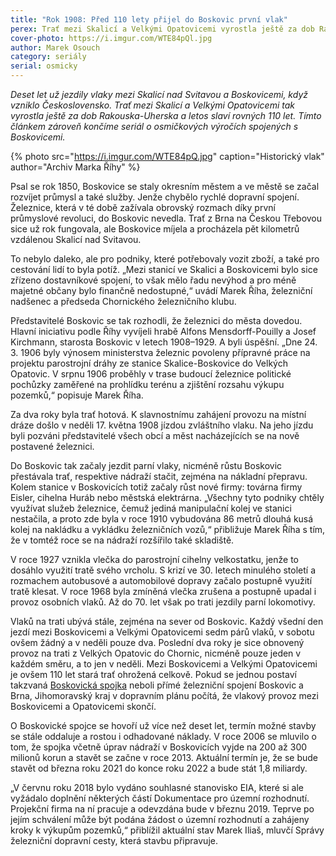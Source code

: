 ```yaml
---
title: "Rok 1908: Před 110 lety přijel do Boskovic první vlak"
perex: Trať mezi Skalicí a Velkými Opatovicemi vyrostla ještě za dob Rakouska-Uherska a letos slaví rovných 110 let. Tímto článkem končíme seriál o osmičkových výročích spojených s Boskovicemi.
cover-photo: https://i.imgur.com/WTE84pQl.jpg
author: Marek Osouch
category: seriály
serial: osmicky
---
```


*Deset let už jezdily vlaky mezi Skalicí nad Svitavou a Boskovicemi, když vzniklo Československo. Trať mezi Skalicí a Velkými Opatovicemi tak vyrostla ještě za dob Rakouska-Uherska a letos slaví rovných 110 let. Tímto článkem zároveň končíme seriál o osmičkových výročích spojených s Boskovicemi.*

{% photo src="https://i.imgur.com/WTE84pQ.jpg" caption="Historický vlak" author="Archiv Marka Říhy" %}

Psal se rok 1850, Boskovice se staly okresním městem a ve městě se začal rozvíjet průmysl a také služby. Jenže chybělo rychlé dopravní spojení. Železnice, která v té době zažívala obrovský rozmach díky první průmyslové revoluci, do Boskovic nevedla. Trať z Brna na Českou Třebovou sice už rok fungovala, ale Boskovice míjela a procházela pět kilometrů vzdálenou Skalicí nad Svitavou.

To nebylo daleko, ale pro podniky, které potřebovaly vozit zboží, a také pro cestování lidí to byla potíž. „Mezi stanicí ve Skalici a Boskovicemi bylo sice zřízeno dostavníkové spojení, to však mělo řadu nevýhod a pro méně majetné občany bylo finančně nedostupné,“ uvádí Marek Říha, železniční nadšenec a předseda Chornického železničního klubu.

Představitelé Boskovic se tak rozhodli, že železnici do města dovedou. Hlavní iniciativu podle Říhy vyvíjeli hrabě Alfons Mensdorff-Pouilly a Josef Kirchmann, starosta Boskovic v letech 1908–1929. A byli úspěšní. „Dne 24. 3. 1906 byly výnosem ministerstva železnic povoleny přípravné práce na projektu parostrojní dráhy ze stanice Skalice-Boskovice do Velkých Opatovic. V srpnu 1906 proběhly v trase budoucí železnice politické pochůzky zaměřené na prohlídku terénu a zjištění rozsahu výkupu pozemků,“ popisuje Marek Říha.

Za dva roky byla trať hotová. K slavnostnímu zahájení provozu na místní dráze došlo v neděli 17. května 1908 jízdou zvláštního vlaku. Na jeho jízdu byli pozváni představitelé všech obcí a měst nacházejících se na nově postavené železnici.

Do Boskovic tak začaly jezdit parní vlaky, nicméně růstu Boskovic přestávala trať, respektive nádraží stačit, zejména na nákladní přepravu. Kolem stanice v Boskovicích totiž začaly růst nové firmy: továrna firmy Eisler, cihelna Huráb nebo městská elektrárna. „Všechny tyto podniky chtěly využívat služeb železnice, čemuž jediná manipulační kolej ve stanici nestačila, a proto zde byla v roce 1910 vybudována 86 metrů dlouhá kusá kolej na nakládku a vykládku železničních vozů,“ přibližuje Marek Říha s tím, že v tomtéž roce se na nádraží rozšířilo také skladiště.

V roce 1927 vznikla vlečka do parostrojní cihelny velkostatku, jenže to dosáhlo využití tratě svého vrcholu. S krizí ve 30. letech minulého století a rozmachem autobusové a automobilové dopravy začalo postupně využití tratě klesat. V roce 1968 byla zmíněná vlečka zrušena a postupně upadal i provoz osobních vlaků. Až do 70. let však po trati jezdily parní lokomotivy.

Vlaků na trati ubývá stále, zejména na sever od Boskovic. Každý všední den jezdí mezi Boskovicemi a Velkými Opatovicemi sedm párů vlaků, v sobotu ovšem žádný a v neděli pouze dva. Poslední dva roky je sice obnovený provoz na trati z Velkých Opatovic do Chornic, nicméně pouze jeden v každém směru, a to jen v neděli. Mezi Boskovicemi a Velkými Opatovicemi je ovšem 110 let stará trať ohrožená celkově. Pokud se jednou postaví takzvaná [Boskovická spojka](https://forum.ohlasy.info/t/boskovicka-spojka/156) neboli přímé železniční spojení Boskovic a Brna, Jihomoravský kraj v dopravním plánu počítá, že vlakový provoz mezi Boskovicemi a Opatovicemi skončí.

O Boskovické spojce se hovoří už více než deset let, termín možné stavby se stále oddaluje a rostou i odhadované náklady. V roce 2006 se mluvilo o tom, že spojka včetně úprav nádraží v Boskovicích vyjde na 200 až 300 milionů korun a stavět se začne v roce 2013. Aktuální termín je, že se bude stavět od března roku 2021 do konce roku 2022 a bude stát 1,8 miliardy.

„V červnu roku 2018 bylo vydáno souhlasné stanovisko EIA, které si ale vyžádalo doplnění některých částí Dokumentace pro územní rozhodnutí. Projekční firma na ní pracuje a odevzdána bude v březnu 2019. Teprve po jejím schválení může být podána žádost o územní rozhodnutí a zahájeny kroky k výkupům pozemků,“ přiblížil aktuální stav Marek Iliaš, mluvčí Správy železniční dopravní cesty, která stavbu připravuje.
